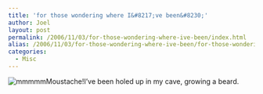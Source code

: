 ```yaml
---
title: 'for those wondering where I&#8217;ve been&#8230;'
author: Joel
layout: post
permalink: /2006/11/03/for-those-wondering-where-ive-been/index.html
alias: /2006/11/03/for-those-wondering-where-ive-been/for-those-wondering-where-ive-been
categories:
  - Misc
---
```


![mmmmmMoustache!][1]I’ve been holed up in my cave, growing a beard.

 [1]: https://static.flickr.com/111/287784414_df4f6a7b33_m.jpg
